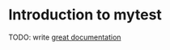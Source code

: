 # Introduction to mytest

TODO: write [great documentation](http://jacobian.org/writing/what-to-write/)

